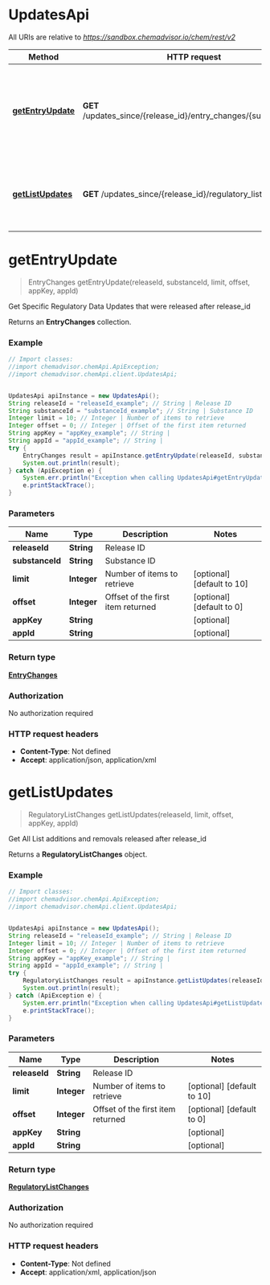 # UpdatesApi

All URIs are relative to *https://sandbox.chemadvisor.io/chem/rest/v2*

Method | HTTP request | Description
------------- | ------------- | -------------
[**getEntryUpdate**](UpdatesApi.md#getEntryUpdate) | **GET** /updates_since/{release_id}/entry_changes/{substance_id} | Get Specific Regulatory Data Updates that were released after release_id
[**getListUpdates**](UpdatesApi.md#getListUpdates) | **GET** /updates_since/{release_id}/regulatory_list_changes | Get All List additions and removals released after release_id


<a name="getEntryUpdate"></a>
# **getEntryUpdate**
> EntryChanges getEntryUpdate(releaseId, substanceId, limit, offset, appKey, appId)

Get Specific Regulatory Data Updates that were released after release_id

Returns an **EntryChanges** collection. 

### Example
```java
// Import classes:
//import chemadvisor.chemApi.ApiException;
//import chemadvisor.chemApi.client.UpdatesApi;


UpdatesApi apiInstance = new UpdatesApi();
String releaseId = "releaseId_example"; // String | Release ID
String substanceId = "substanceId_example"; // String | Substance ID
Integer limit = 10; // Integer | Number of items to retrieve
Integer offset = 0; // Integer | Offset of the first item returned
String appKey = "appKey_example"; // String | 
String appId = "appId_example"; // String | 
try {
    EntryChanges result = apiInstance.getEntryUpdate(releaseId, substanceId, limit, offset, appKey, appId);
    System.out.println(result);
} catch (ApiException e) {
    System.err.println("Exception when calling UpdatesApi#getEntryUpdate");
    e.printStackTrace();
}
```

### Parameters

Name | Type | Description  | Notes
------------- | ------------- | ------------- | -------------
 **releaseId** | **String**| Release ID |
 **substanceId** | **String**| Substance ID |
 **limit** | **Integer**| Number of items to retrieve | [optional] [default to 10]
 **offset** | **Integer**| Offset of the first item returned | [optional] [default to 0]
 **appKey** | **String**|  | [optional]
 **appId** | **String**|  | [optional]

### Return type

[**EntryChanges**](EntryChanges.md)

### Authorization

No authorization required

### HTTP request headers

 - **Content-Type**: Not defined
 - **Accept**: application/json, application/xml

<a name="getListUpdates"></a>
# **getListUpdates**
> RegulatoryListChanges getListUpdates(releaseId, limit, offset, appKey, appId)

Get All List additions and removals released after release_id

Returns a **RegulatoryListChanges** object. 

### Example
```java
// Import classes:
//import chemadvisor.chemApi.ApiException;
//import chemadvisor.chemApi.client.UpdatesApi;


UpdatesApi apiInstance = new UpdatesApi();
String releaseId = "releaseId_example"; // String | Release ID
Integer limit = 10; // Integer | Number of items to retrieve
Integer offset = 0; // Integer | Offset of the first item returned
String appKey = "appKey_example"; // String | 
String appId = "appId_example"; // String | 
try {
    RegulatoryListChanges result = apiInstance.getListUpdates(releaseId, limit, offset, appKey, appId);
    System.out.println(result);
} catch (ApiException e) {
    System.err.println("Exception when calling UpdatesApi#getListUpdates");
    e.printStackTrace();
}
```

### Parameters

Name | Type | Description  | Notes
------------- | ------------- | ------------- | -------------
 **releaseId** | **String**| Release ID |
 **limit** | **Integer**| Number of items to retrieve | [optional] [default to 10]
 **offset** | **Integer**| Offset of the first item returned | [optional] [default to 0]
 **appKey** | **String**|  | [optional]
 **appId** | **String**|  | [optional]

### Return type

[**RegulatoryListChanges**](RegulatoryListChanges.md)

### Authorization

No authorization required

### HTTP request headers

 - **Content-Type**: Not defined
 - **Accept**: application/xml, application/json

